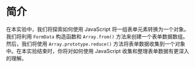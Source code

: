 # 简介

在本实验中，我们将探索如何使用 JavaScript 将一组表单元素转换为一个对象。我们将利用 `FormData` 构造函数和 `Array.from()` 方法来创建一个表单数据数组。然后，我们将使用 `Array.prototype.reduce()` 方法将表单数据收集到一个对象中。在本实验结束时，你将对如何使用 JavaScript 收集和整理表单数据有更深入的理解。
